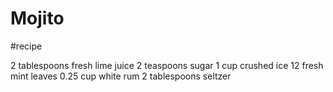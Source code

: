 # Mojito
#recipe

2 tablespoons fresh lime juice
2 teaspoons sugar
1 cup crushed ice
12 fresh mint leaves
0.25 cup white rum
2 tablespoons seltzer

